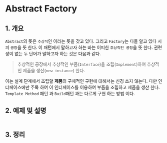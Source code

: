 # Abstract Factory 

## 1. 개요

`Abstract`의 뜻은 `추상적`인  이라는 뜻을 갖고 있다. 그리고 `Factory`는 다들 알고 있다 시피 `공장`을 뜻 한다. 이 패턴에서 말하고자 하는 바는 어떠한 `추상적인 공장`을 뜻 한다. 관련성이 없는 두 단어가 말하고자 하는 것은 다음과 같다. 

> 추상적인 공장에서 추상적인 부품(`Interface`)을 조립(`Implement`)하여 추상적인 제품을 생산(`new instance`) 한다. 

이는 설계 단계에서 조립할 **제품**의 구체적인 구현에 대해서는 신경 쓰지 않는다. 다만 인터페이스에만 주목 하여 이 인터페이스를 이용하여 부품을 조립하고 제품을 생산 한다. `Template Method` 패턴 과 `Build`패턴 과는 다르게 구현 하는 방법 이다. 

## 2. 예제 및 설명 

```java
```

## 3. 정리 




